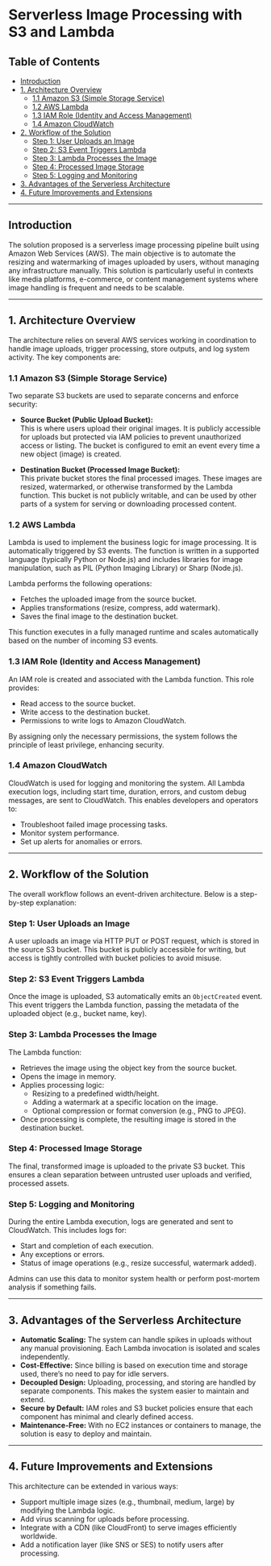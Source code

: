 # Serverless Image Processing with S3 and Lambda

## Table of Contents

- [Introduction](#introduction)
- [1. Architecture Overview](#1-architecture-overview)
  - [1.1 Amazon S3 (Simple Storage Service)](#11-amazon-s3-simple-storage-service)
  - [1.2 AWS Lambda](#12-aws-lambda)
  - [1.3 IAM Role (Identity and Access Management)](#13-iam-role-identity-and-access-management)
  - [1.4 Amazon CloudWatch](#14-amazon-cloudwatch)
- [2. Workflow of the Solution](#2-workflow-of-the-solution)
  - [Step 1: User Uploads an Image](#step-1-user-uploads-an-image)
  - [Step 2: S3 Event Triggers Lambda](#step-2-s3-event-triggers-lambda)
  - [Step 3: Lambda Processes the Image](#step-3-lambda-processes-the-image)
  - [Step 4: Processed Image Storage](#step-4-processed-image-storage)
  - [Step 5: Logging and Monitoring](#step-5-logging-and-monitoring)
- [3. Advantages of the Serverless Architecture](#3-advantages-of-the-serverless-architecture)
- [4. Future Improvements and Extensions](#4-future-improvements-and-extensions)

---

## Introduction

The solution proposed is a serverless image processing pipeline built using Amazon Web Services (AWS). The main objective is to automate the resizing and watermarking of images uploaded by users, without managing any infrastructure manually. This solution is particularly useful in contexts like media platforms, e-commerce, or content management systems where image handling is frequent and needs to be scalable.

---

## 1. Architecture Overview

The architecture relies on several AWS services working in coordination to handle image uploads, trigger processing, store outputs, and log system activity. The key components are:

### 1.1 Amazon S3 (Simple Storage Service)

Two separate S3 buckets are used to separate concerns and enforce security:

- **Source Bucket (Public Upload Bucket):**  
  This is where users upload their original images. It is publicly accessible for uploads but protected via IAM policies to prevent unauthorized access or listing. The bucket is configured to emit an event every time a new object (image) is created.

- **Destination Bucket (Processed Image Bucket):**  
  This private bucket stores the final processed images. These images are resized, watermarked, or otherwise transformed by the Lambda function. This bucket is not publicly writable, and can be used by other parts of a system for serving or downloading processed content.

### 1.2 AWS Lambda

Lambda is used to implement the business logic for image processing. It is automatically triggered by S3 events. The function is written in a supported language (typically Python or Node.js) and includes libraries for image manipulation, such as PIL (Python Imaging Library) or Sharp (Node.js).

Lambda performs the following operations:

- Fetches the uploaded image from the source bucket.  
- Applies transformations (resize, compress, add watermark).  
- Saves the final image to the destination bucket.  

This function executes in a fully managed runtime and scales automatically based on the number of incoming S3 events.

### 1.3 IAM Role (Identity and Access Management)

An IAM role is created and associated with the Lambda function. This role provides:

- Read access to the source bucket.  
- Write access to the destination bucket.  
- Permissions to write logs to Amazon CloudWatch.  

By assigning only the necessary permissions, the system follows the principle of least privilege, enhancing security.

### 1.4 Amazon CloudWatch

CloudWatch is used for logging and monitoring the system. All Lambda execution logs, including start time, duration, errors, and custom debug messages, are sent to CloudWatch. This enables developers and operators to:

- Troubleshoot failed image processing tasks.  
- Monitor system performance.  
- Set up alerts for anomalies or errors.  

---

## 2. Workflow of the Solution

The overall workflow follows an event-driven architecture. Below is a step-by-step explanation:

### Step 1: User Uploads an Image

A user uploads an image via HTTP PUT or POST request, which is stored in the source S3 bucket. This bucket is publicly accessible for writing, but access is tightly controlled with bucket policies to avoid misuse.

### Step 2: S3 Event Triggers Lambda

Once the image is uploaded, S3 automatically emits an `ObjectCreated` event. This event triggers the Lambda function, passing the metadata of the uploaded object (e.g., bucket name, key).

### Step 3: Lambda Processes the Image

The Lambda function:

- Retrieves the image using the object key from the source bucket.  
- Opens the image in memory.  
- Applies processing logic:  
  - Resizing to a predefined width/height.  
  - Adding a watermark at a specific location on the image.  
  - Optional compression or format conversion (e.g., PNG to JPEG).  
- Once processing is complete, the resulting image is stored in the destination bucket.

### Step 4: Processed Image Storage

The final, transformed image is uploaded to the private S3 bucket. This ensures a clean separation between untrusted user uploads and verified, processed assets.

### Step 5: Logging and Monitoring

During the entire Lambda execution, logs are generated and sent to CloudWatch. This includes logs for:

- Start and completion of each execution.  
- Any exceptions or errors.  
- Status of image operations (e.g., resize successful, watermark added).  

Admins can use this data to monitor system health or perform post-mortem analysis if something fails.

---

## 3. Advantages of the Serverless Architecture

- **Automatic Scaling:** The system can handle spikes in uploads without any manual provisioning. Each Lambda invocation is isolated and scales independently.  
- **Cost-Effective:** Since billing is based on execution time and storage used, there’s no need to pay for idle servers.  
- **Decoupled Design:** Uploading, processing, and storing are handled by separate components. This makes the system easier to maintain and extend.  
- **Secure by Default:** IAM roles and S3 bucket policies ensure that each component has minimal and clearly defined access.  
- **Maintenance-Free:** With no EC2 instances or containers to manage, the solution is easy to deploy and maintain.  

---

## 4. Future Improvements and Extensions

This architecture can be extended in various ways:

- Support multiple image sizes (e.g., thumbnail, medium, large) by modifying the Lambda logic.  
- Add virus scanning for uploads before processing.  
- Integrate with a CDN (like CloudFront) to serve images efficiently worldwide.  
- Add a notification layer (like SNS or SES) to notify users after processing.  
